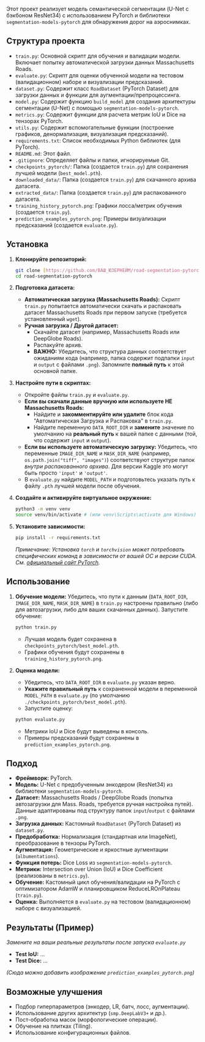 Этот проект реализует модель семантической сегментации (U-Net с бэкбоном ResNet34) с использованием PyTorch и библиотеки `segmentation-models-pytorch` для обнаружения дорог на аэроснимках.

## Структура проекта

- `train.py`: Основной скрипт для обучения и валидации модели. Включает попытку автоматической загрузки данных Massachusetts Roads.
- `evaluate.py`: Скрипт для оценки обученной модели на тестовом (валидационном) наборе и визуализации предсказаний.
- `dataset.py`: Содержит класс `RoadDataset` (PyTorch Dataset) для загрузки данных и функции для аугментации/препроцессинга.
- `model.py`: Содержит функцию `build_model` для создания архитектуры сегментации (U-Net) с помощью `segmentation-models-pytorch`.
- `metrics.py`: Содержит функции для расчета метрик IoU и Dice на тензорах PyTorch.
- `utils.py`: Содержит вспомогательные функции (построение графиков, денормализация, визуализация предсказаний).
- `requirements.txt`: Список необходимых Python библиотек (для PyTorch).
- `README.md`: Этот файл.
- `.gitignore`: Определяет файлы и папки, игнорируемые Git.
- `checkpoints_pytorch/`: Папка (создается `train.py`) для сохранения лучшей модели (`best_model.pth`).
- `downloaded_data/`: Папка (создается `train.py`) для скачанного архива датасета.
- `extracted_data/`: Папка (создается `train.py`) для распакованного датасета.
- `training_history_pytorch.png`: Графики лосса/метрик обучения (создается `train.py`).
- `prediction_examples_pytorch.png`: Примеры визуализации предсказаний (создается `evaluate.py`).

## Установка

1.  **Клонируйте репозиторий:**
    ```bash
    git clone [https://github.com/ВАШ_ЮЗЕРНЕЙМ/road-segmentation-pytorch.git](https://github.com/ВАШ_ЮЗЕРНЕЙМ/road-segmentation-pytorch.git) # Используйте ваше имя репо
    cd road-segmentation-pytorch
    ```

2.  **Подготовка датасета:**
    * **Автоматическая загрузка (Massachusetts Roads):** Скрипт `train.py` попытается автоматически скачать и распаковать датасет Massachusetts Roads при первом запуске (требуется установленный `wget`).
    * **Ручная загрузка / Другой датасет:**
        * Скачайте датасет (например, Massachusetts Roads или DeepGlobe Roads).
        * Распакуйте архив.
        * **ВАЖНО:** Убедитесь, что структура данных соответствует ожиданиям кода (например, папка содержит подпапки `input` и `output` с файлами `.png`). Запомните **полный путь** к этой основной папке.

3.  **Настройте пути в скриптах:**
    * Откройте файлы `train.py` и `evaluate.py`.
    * **Если вы скачали данные вручную или используете НЕ Massachusetts Roads:**
        * Найдите и **закомментируйте или удалите** блок кода "Автоматическая Загрузка и Распаковка" в `train.py`.
        * Найдите переменную `DATA_ROOT_DIR` и **замените** значение по умолчанию на **реальный путь** к вашей папке с данными (той, что содержит `input` и `output`).
    * **Если вы используете автоматическую загрузку:** Убедитесь, что переменные `IMAGE_DIR_NAME` и `MASK_DIR_NAME` (например, `os.path.join("tiff", "images")`) соответствуют структуре папок *внутри распакованного архива*. Для версии Kaggle это могут быть просто `'input'` и `'output'`.
    * В `evaluate.py` найдите `MODEL_PATH` и подготовьтесь указать путь к файлу `.pth` лучшей модели после обучения.

4.  **Создайте и активируйте виртуальное окружение:**
    ```bash
    python3 -m venv venv
    source venv/bin/activate # (или venv\Scripts\activate для Windows)
    ```

5.  **Установите зависимости:**
    ```bash
    pip install -r requirements.txt
    ```
    *Примечание: Установка `torch` и `torchvision` может потребовать специфических команд в зависимости от вашей ОС и версии CUDA. См. [официальный сайт PyTorch](https://pytorch.org/).*

## Использование

1.  **Обучение модели:**
    Убедитесь, что пути к данным (`DATA_ROOT_DIR`, `IMAGE_DIR_NAME`, `MASK_DIR_NAME`) в `train.py` настроены правильно (либо для автозагрузки, либо для ваших скачанных данных). Запустите обучение:
    ```bash
    python train.py
    ```
    - Лучшая модель будет сохранена в `checkpoints_pytorch/best_model.pth`.
    - Графики обучения будут сохранены в `training_history_pytorch.png`.

2.  **Оценка модели:**
    - Убедитесь, что `DATA_ROOT_DIR` в `evaluate.py` указан верно.
    - **Укажите правильный путь** к сохраненной модели в переменной `MODEL_PATH` в `evaluate.py` (по умолчанию `./checkpoints_pytorch/best_model.pth`).
    - Запустите оценку:
    ```bash
    python evaluate.py
    ```
    - Метрики IoU и Dice будут выведены в консоль.
    - Примеры предсказаний будут сохранены в `prediction_examples_pytorch.png`.

## Подход

- **Фреймворк:** PyTorch.
- **Модель:** U-Net с предобученным энкодером (ResNet34) из библиотеки `segmentation-models-pytorch`.
- **Датасет:** Massachusetts Roads / DeepGlobe Roads (попытка автозагрузки для Mass. Roads, требуется ручная настройка путей). Данные адаптированы под структуру папок `input`/`output` с файлами `.png`.
- **Загрузка данных:** Кастомный `RoadDataset` (PyTorch Dataset) из `dataset.py`.
- **Предобработка:** Нормализация (стандартная или ImageNet), преобразование в тензоры PyTorch.
- **Аугментация:** Геометрические и яркостные аугментации (`albumentations`).
- **Функция потерь:** Dice Loss из `segmentation-models-pytorch`.
- **Метрики:** Intersection over Union (IoU) и Dice Coefficient (реализованы в `metrics.py`).
- **Обучение:** Кастомный цикл обучения/валидации на PyTorch с оптимизатором AdamW и планировщиком ReduceLROnPlateau (`train.py`).
- **Оценка:** Выполняется в `evaluate.py` на тестовом (валидационном) наборе с визуализацией.

## Результаты (Пример)

*Замените на ваши реальные результаты после запуска `evaluate.py`*

- **Test IoU:** ...
- **Test Dice:** ...

*(Сюда можно добавить изображение `prediction_examples_pytorch.png`)*

## Возможные улучшения

- Подбор гиперпараметров (энкодер, LR, батч, лосс, аугментации).
- Использование других архитектур (`smp.DeepLabV3+` и др.).
- Пост-обработка масок (морфологические операции).
- Обучение на плитках (Tiling).
- Использование конфигурационных файлов.